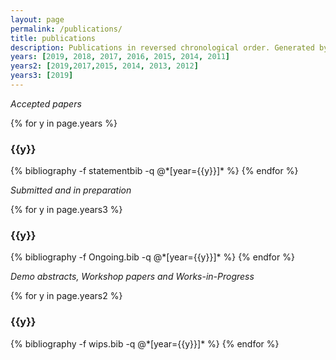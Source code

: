 ```yaml
---
layout: page
permalink: /publications/
title: publications
description: Publications in reversed chronological order. Generated by jekyll-scholar.
years: [2019, 2018, 2017, 2016, 2015, 2014, 2011]
years2: [2019,2017,2015, 2014, 2013, 2012]
years3: [2019]
---
```


*Accepted papers*

{% for y in page.years %}
  <h3 class="year">{{y}}</h3>
  {% bibliography -f statementbib -q @*[year={{y}}]* %}
{% endfor %}

*Submitted and in preparation*

{% for y in page.years3 %}
  <h3 class="year">{{y}}</h3>
  {% bibliography -f Ongoing.bib -q @*[year={{y}}]* %}
{% endfor %}

*Demo abstracts, Workshop papers and Works-in-Progress*

{% for y in page.years2 %}
  <h3 class="year">{{y}}</h3>
  {% bibliography -f wips.bib -q @*[year={{y}}]* %}
{% endfor %}

